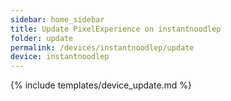 ```yaml
---
sidebar: home_sidebar
title: Update PixelExperience on instantnoodlep
folder: update
permalink: /devices/instantnoodlep/update
device: instantnoodlep
---
```

{% include templates/device_update.md %}
